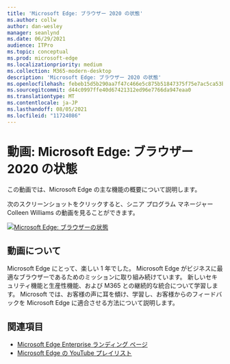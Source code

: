 ```yaml
---
title: 'Microsoft Edge: ブラウザー 2020 の状態'
ms.author: collw
author: dan-wesley
manager: seanlynd
ms.date: 06/29/2021
audience: ITPro
ms.topic: conceptual
ms.prod: microsoft-edge
ms.localizationpriority: medium
ms.collection: M365-modern-desktop
description: 'Microsoft Edge: ブラウザー 2020 の状態'
ms.openlocfilehash: febeb15d5b290aa7f47c466e5c875b51847375f75e7ac5ca53b35b3edf9cdb78
ms.sourcegitcommit: d44c0997ffe40d67421312ed96e7766da947eaa0
ms.translationtype: MT
ms.contentlocale: ja-JP
ms.lasthandoff: 08/05/2021
ms.locfileid: "11724086"
---
```

# <a name="video-microsoft-edge-state-of-the-browser-2020"></a>動画: Microsoft Edge: ブラウザー 2020 の状態

この動画では、Microsoft Edge の主な機能の概要について説明します。

次のスクリーンショットをクリックすると、シニア プログラム マネージャー Colleen Williams の動画を見ることができます。

[![Microsoft Edge: ブラウザーの状態](media/microsoft-edge-video-state-of-browser/0.png)](http://www.youtube.com/watch?v=ajdoE4wmzV0 "Microsoft Edge - State of the browser 2020")

## <a name="about-the-video"></a>動画について

Microsoft Edge にとって、楽しい 1 年でした。 Microsoft Edge がビジネスに最適なブラウザーであるためのミッションに取り組み続けています。 新しいセキュリティ機能と生産性機能、および M365 との継続的な統合について学習します。 Microsoft では、お客様の声に耳を傾け、学習し、お客様からのフィードバックを Microsoft Edge に適合させる方法について説明します。

## <a name="see-also"></a>関連項目

- [Microsoft Edge Enterprise ランディング ページ](https://aka.ms/EdgeEnterprise)
- [Microsoft Edge の YouTube プレイリスト](https://www.youtube.com/playlist?list=PLXtHYVsvn_b-uXh1tMeYpT-0iD8tD3tFy)